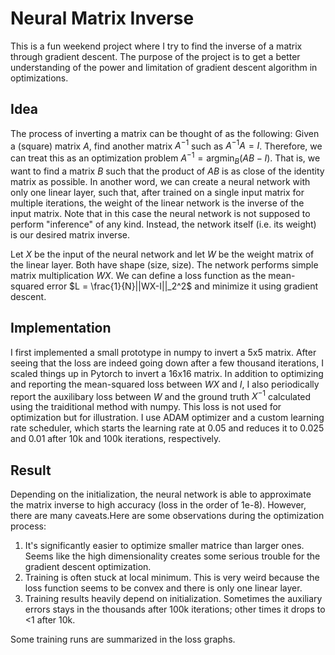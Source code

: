 # Neural Matrix Inverse

This is a fun weekend project where I try to find the inverse of a matrix through gradient descent. The purpose of the project is to get a better understanding of the power and limitation of gradient descent algorithm in optimizations.

## Idea
The process of inverting a matrix can be thought of as the following: 
Given a (square) matrix $A$, find another matrix $A^{-1}$ such as $A^{-1}A=I$. Therefore, we can treat this as an optimization problem ${A^{-1}=\text{argmin}_B(AB-I)}$. That is, we want to find a matrix $B$ such that the product of $AB$ is as close of the identity matrix as possible. In another word, we can create a neural network with only one linear layer, such that, after trained on a single input matrix for multiple iterations, the weight of the linear network is the inverse of the input matrix. Note that in this case the neural network is not supposed to perform "inference" of any kind. Instead, the network itself (i.e. its weight) is our desired matrix inverse.

Let $X$ be the input of the neural network and let $W$ be the weight matrix of the linear layer. Both have shape (size, size). The network performs simple matrix multiplication $WX$. We can define a loss function as the mean-squared error $L = \frac{1}{N}||WX-I||_2^2$ and minimize it using gradient descent.

## Implementation
I first implemented a small prototype in numpy to invert a 5x5 matrix. After seeing that the loss are indeed going down after a few thousand iterations, I scaled things up in Pytorch to invert a 16x16 matrix. In addition to optimizing and reporting the mean-squared loss between $WX$ and $I$, I also periodically report the auxilibary loss between $W$ and the ground truth $X^{-1}$ calculated using the traiditional method with numpy. This loss is not used for optimization but for illustration. I use ADAM optimizer and a custom learning rate scheduler, which starts the learning rate at 0.05 and reduces it to 0.025 and 0.01 after 10k and 100k iterations, respectively. 

## Result
Depending on the initialization, the neural network is able to approximate the matrix inverse to high accuracy (loss in the order of 1e-8). However, there are many caveats.Here are some observations during the optimization process:
1. It's significantly easier to optimize smaller matrice than larger ones. Seems like the high dimensionality creates some serious trouble for the gradient descent optimization.
2. Training is often stuck at local minimum. This is very weird because the loss function seems to be convex and there is only one linear layer. 
3. Training results heavily depend on initialization. Sometimes the auxiliary errors stays in the thousands after 100k iterations; other times it drops to <1 after 10k. 

Some training runs are summarized in the loss graphs. 
